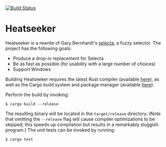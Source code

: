 [![Build Status](http://img.shields.io/travis/rschmitt/heatseeker.svg)](https://travis-ci.org/rschmitt/heatseeker)

# Heatseeker

Heatseeker is a rewrite of Gary Bernhardt's
[selecta](https://github.com/garybernhardt/selecta), a fuzzy selector. The project has the following goals:

* Produce a drop-in replacement for Selecta
* Be as fast as possible (for usability with a large number of choices)
* Support Windows

Building Heatseeker requires the latest Rust compiler (available [here](http://www.rust-lang.org/install.html)), as well as the Cargo build system and package manager (available [here](https://github.com/rust-lang/cargo)).

Perform the build by invoking:

```
$ cargo build --release
```

The resulting binary will be located in the `target/release` directory. (Note that omitting the `--release` flag will cause compiler optimizations to be skipped; this speeds up compilation but results in a remarkably sluggish program.) The unit tests can be invoked by running:

```
$ cargo test
```
